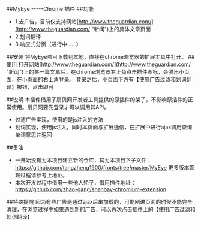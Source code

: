 ##MyEye    -----Chrome 插件
##功能
-	1.去广告，目前仅支持网站[http://www.theguardian.com/](http://www.theguardian.com/ "新闻")上的具体文章页面
-	2.划词翻译
-	3.响应式分页（进行中……）

##安装
将MyEye项目下载到本地，直接在chrome浏览器的扩展工具中打开。
##使用
打开网站[http://www.theguardian.com/](http://www.theguardian.com/ "新闻")上的某一篇文章后，在chrome浏览器右上角点击插件图标，会弹出小页面，在小页面的右上角登录。
登录之后，小页面下方有【使用广告过滤和划词翻译】按钮，点击即可

##说明
本插件借用了扇贝网开发者工具提供的原插件的架子，不影响原插件的正常使用。扇贝网要先登录才可以调用其API。
-   过滤广告实现，使用的是js注入的方法
-   划词实现，使用js注入，同时本页面与扩展通信，在扩展中进行ajax调用查询单词意思并返回


##备注
-   一开始没有为本项目建立新的仓库，其为本项目下子文件：https://github.com/tangzheng1900/fronts/tree/master/MyEye
更多版本管理过程请参考上地址。
-   本次开发过程中借用一些他人轮子，借用插件地址：https://github.com/zhao-gang/shanbay-chromium-extension

##特殊提醒
因为有些广告是通过ajax后来加载的，可能刚进页面的时候不能完全清理，在浏览过程中如果遇到新的广告，可以再次点击插件上的【使用广告过滤和划词翻译】


